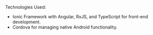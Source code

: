 Technologies Used:
- Ionic Framework with Angular, RxJS, and TypeScript for front-end development.
- Cordova for managing native Android functionality.
